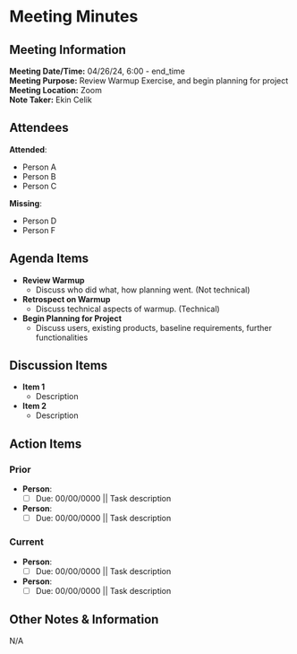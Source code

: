 # Meeting Minutes

## Meeting Information

**Meeting Date/Time:** 04/26/24, 6:00 - end_time  
**Meeting Purpose:** Review Warmup Exercise, and begin planning for project  
**Meeting Location:** Zoom  
**Note Taker:** Ekin Celik  

## Attendees

**Attended**:

- Person A
- Person B
- Person C

**Missing**:

- Person D
- Person F

## Agenda Items

- **Review Warmup**
  - Discuss who did what, how planning went. (Not technical)
- **Retrospect on Warmup**
  - Discuss technical aspects of warmup. (Technical)
- **Begin Planning for Project**
  - Discuss users, existing products, baseline requirements, further functionalities

## Discussion Items

- **Item 1**
  - Description
- **Item 2**
  - Description

## Action Items

### Prior

- **Person**:
  - [ ] Due: 00/00/0000 || Task description
- **Person**:
  - [ ] Due: 00/00/0000 || Task description

### Current

- **Person**:
  - [ ] Due: 00/00/0000 || Task description
- **Person**:
  - [ ] Due: 00/00/0000 || Task description

## Other Notes & Information

N/A
